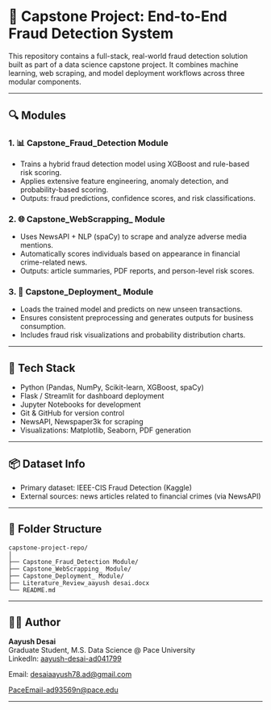 # 🧠 Capstone Project: End-to-End Fraud Detection System

This repository contains a full-stack, real-world fraud detection solution built as part of a data science capstone project. It combines machine learning, web scraping, and model deployment workflows across three modular components.

---

## 🔍 Modules

### 1. 📊 Capstone_Fraud_Detection Module
- Trains a hybrid fraud detection model using XGBoost and rule-based risk scoring.
- Applies extensive feature engineering, anomaly detection, and probability-based scoring.
- Outputs: fraud predictions, confidence scores, and risk classifications.

### 2. 🌐 Capstone_WebScrapping_ Module
- Uses NewsAPI + NLP (spaCy) to scrape and analyze adverse media mentions.
- Automatically scores individuals based on appearance in financial crime-related news.
- Outputs: article summaries, PDF reports, and person-level risk scores.

### 3. 🚀 Capstone_Deployment_ Module
- Loads the trained model and predicts on new unseen transactions.
- Ensures consistent preprocessing and generates outputs for business consumption.
- Includes fraud risk visualizations and probability distribution charts.

---

## 🧰 Tech Stack

- Python (Pandas, NumPy, Scikit-learn, XGBoost, spaCy)
- Flask / Streamlit for dashboard deployment
- Jupyter Notebooks for development
- Git & GitHub for version control
- NewsAPI, Newspaper3k for scraping
- Visualizations: Matplotlib, Seaborn, PDF generation

---

## 📦 Dataset Info

- Primary dataset: IEEE-CIS Fraud Detection (Kaggle)
- External sources: news articles related to financial crimes (via NewsAPI)

---

## 📁 Folder Structure

```
capstone-project-repo/
│
├── Capstone_Fraud_Detection Module/
├── Capstone_WebScrapping_ Module/
├── Capstone_Deployment_ Module/
├── Literature_Review_aayush desai.docx
└── README.md
```

---

## 🧑‍💻 Author

**Aayush Desai**  
Graduate Student, M.S. Data Science @ Pace University  
LinkedIn: [aayush-desai-ad041799](https://www.linkedin.com/in/aayush-desai-ad041799)

Email: desaiaayush78.ad@gmail.com

PaceEmail-ad93569n@pace.edu

---
